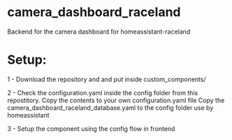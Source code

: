 # camera_dashboard_raceland
Backend for the camera dashboard for homeassistant-raceland

# Setup: 

1 - Download the repository and and put inside custom_components/

2 - Check the configuration.yaml inside the config folder from this repostitory. 
Copy the contents to your own configuration.yaml file 
Copy the camera_dashboard_raceland_database.yaml to the config folder use by homeassistant

3 - Setup the component using the config flow in frontend
